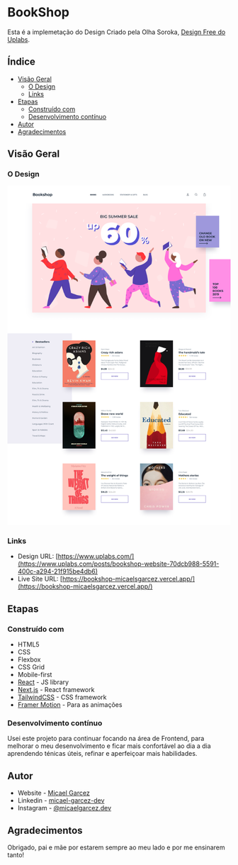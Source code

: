 # BookShop

Esta é a implemetação do Design Criado pela Olha Soroka, [Design Free do Uplabs](https://www.uplabs.com/posts/bookshop-website-70dcb988-5591-400c-a294-21f915be4db6).

## Índice

- [Visão Geral](#overview)
  - [O Design](#the-challenge)
  - [Links](#links)
- [Etapas](#my-process)
  - [Construído com](#built-with)
  - [Desenvolvimento contínuo](#continued-development)
- [Autor](#author)
- [Agradecimentos](#acknowledgments)

## Visão Geral

### O Design

![](./public/readme/bookshop-design.png)

### Links

- Design URL: [https://www.uplabs.com/](https://www.uplabs.com/posts/bookshop-website-70dcb988-5591-400c-a294-21f915be4db6)
- Live Site URL: [https://bookshop-micaelsgarcez.vercel.app/](https://bookshop-micaelsgarcez.vercel.app/)

## Etapas

### Construído com

- HTML5
- CSS
- Flexbox
- CSS Grid
- Mobile-first
- [React](https://reactjs.org/) - JS library
- [Next.js](https://nextjs.org/) - React framework
- [TailwindCSS](https://tailwindcss.com/) - CSS framework
- [Framer Motion](https://www.framer.com/motion/) - Para as animações

### Desenvolvimento contínuo

Usei este projeto para continuar focando na área de Frontend, para melhorar o meu desenvolvimento e ficar mais confortável ao dia a dia aprendendo ténicas úteis, refinar e aperfeiçoar mais habilidades.

## Autor

- Website - [Micael Garcez](https://www.micaelweb.com.br)
- Linkedin - [micael-garcez-dev](https://www.linkedin.com/in/micael-garcez-dev/)
- Instagram - [@micaelgarcez.dev](https://www.instagram.com/micaelgarcez.dev/)

## Agradecimentos

Obrigado, pai e mãe por estarem sempre ao meu lado e por me ensinarem tanto!
